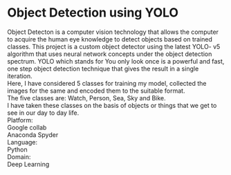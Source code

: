 # Object Detection using YOLO
Object Detecton is a computer vision technology that allows the computer to acquire the human eye knowledge to detect objects based on trained classes. 
This project is a custom object detector using the latest YOLO- v5 algorithm that uses neural network concepts under the object detection spectrum.
YOLO which stands for You only look once is a powerful and fast, one step object detection technique that gives the result in a single iteration.     
Here, I have considered 5 classes for training my model, collected the images for the same and encoded them to the suitable format.          
The five classes are: Watch, Person, Sea, Sky and Bike.                                         
I have taken these classes on the basis of objects or things that we get to see in our day to day life.                              
Platform:              
Google collab           
Anaconda Spyder             
Language:            
Python              
Domain:           
Deep Learning     

